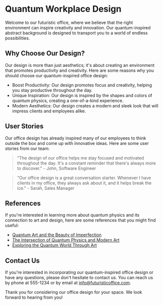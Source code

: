 <!--font:Poppins-->

# Quantum Workplace Design

Welcome to our futuristic office, where we believe that the right environment can inspire creativity and innovation. Our quantum-inspired abstract background is designed to transport you to a world of endless possibilities.

## Why Choose Our Design?

Our design is more than just aesthetics; it's about creating an environment that promotes productivity and creativity. Here are some reasons why you should choose our quantum-inspired office design:

- Boost Productivity: Our design promotes focus and creativity, helping you stay productive throughout the day.
- Unique Inspiration: Our design is inspired by the shapes and colors of quantum physics, creating a one-of-a-kind experience.
- Modern Aesthetics: Our design creates a modern and sleek look that will impress clients and employees alike.

## User Stories

Our office design has already inspired many of our employees to think outside the box and come up with innovative ideas. Here are some user stories from our team:

> "The design of our office helps me stay focused and motivated throughout the day. It's a constant reminder that there's always more to discover." - John, Software Engineer

> "Our office design is a great conversation starter. Whenever I have clients in my office, they always ask about it, and it helps break the ice." - Sarah, Sales Manager

## References

If you're interested in learning more about quantum physics and its connection to art and design, here are some references that you might find useful:

- [Quantum Art and the Beauty of Imperfection](#)
- [The Intersection of Quantum Physics and Modern Art](#)
- [Exploring the Quantum World Through Art](#)

## Contact Us

If you're interested in incorporating our quantum-inspired office design or have any questions, please don't hesitate to contact us. You can reach us by phone at 555-1234 or by email at info@futuristicoffice.com.

Thank you for considering our office design for your space. We look forward to hearing from you!

<!--

Write me content for website with wallpaper which alt text is:

"An abstract wallpaper inspired by the shapes and colors of quantum physics, with bold colors and intricate lines."

The name/title of the page should not be 1:1 copy of the alt text but rather a real content of the website which is using this wallpaper.

- Use markdown format 
- Start with heading
- Heading should be short and concise
- The content should look like a real website 
- The website should not be about the wallpaper, wallpaper is just a related background
- Heading should be contain work "wallpaper" or "background"
- Include real sections like references, contact, user stories, etc. use things relevant to the page purpose.
- Feel free to use structure like headings, bullets, numbering, blockquotes, paragraphs, horizontal lines, etc.
- You can use formatting like bold or _italic_
- You can include UTF-8 emojis
- Links should be only #hash anchors (and you can refer to the document itself)
- Do not include images


---


# Quantum-inspired Abstract Wallpaper for a Futuristic Office

Welcome to our futuristic office, where we strive to create an environment that inspires creativity and innovation. Our abstract wallpaper is inspired by the shapes and colors of quantum physics, with bold colors and intricate lines that will transport you to a world of endless possibilities.

## Why Choose Our Wallpaper?

Our wallpaper is not just a background; it's a statement piece that will transform any room into a modern and inspiring space. Here are some reasons why you should choose our quantum-inspired abstract wallpaper:

- Unique Design: Our wallpaper is designed exclusively for our office, so you won't find it anywhere else.
- High-Quality Material: We use only the highest quality materials to ensure that our wallpaper lasts for years to come.
- Easy Installation: Our wallpaper is easy to install, and we provide detailed instructions to make the process as smooth as possible.

## User Stories

Our wallpaper has already inspired many of our employees to think outside the box and come up with innovative ideas. Here are some user stories from our team:

> "Every time I look at the wallpaper, I feel like I'm transported to another dimension. It's a constant reminder that there's always more to discover." - John, Software Engineer

> "The wallpaper is a great conversation starter. Whenever I have clients in my office, they always ask about it, and it helps break the ice." - Sarah, Sales Manager

## References

If you're interested in learning more about quantum physics and its connection to art and design, here are some references that you might find useful:

- [Quantum Art and the Beauty of Imperfection](#)
- [The Intersection of Quantum Physics and Modern Art](#)
- [Exploring the Quantum World Through Art](#)

## Contact Us

If you're interested in purchasing our quantum-inspired abstract wallpaper or have any questions, please don't hesitate to contact us. You can reach us by phone at 555-1234 or by email at info@futuristicoffice.com.

Thank you for considering our wallpaper for your space. We look forward to hearing from you!


---


Heading should not include word "wallpaper". The website should not be about the wallpaper itself, wallpaper is just a related background, rewrite whole content.


---


# Step into the Future with Our Quantum-Inspired Office Design

Welcome to our futuristic office, where we strive to create an environment that inspires creativity and innovation. Our quantum-inspired abstract background is designed to transport you to a world of endless possibilities.

## Why Choose Our Office Design?

Our office design is not just about aesthetics; it's about creating an environment that promotes productivity and creativity. Here are some reasons why you should choose our quantum-inspired office design:

- Unique Design: Our design is inspired by the shapes and colors of quantum physics, creating a one-of-a-kind experience.
- Boost Productivity: Our design promotes focus and creativity, helping you stay productive throughout the day.
- Modern Aesthetics: Our design creates a modern and sleek look that will impress clients and employees alike.

## User Stories

Our office design has already inspired many of our employees to think outside the box and come up with innovative ideas. Here are some user stories from our team:

> "The design of our office helps me stay focused and motivated throughout the day. It's a constant reminder that there's always more to discover." - John, Software Engineer

> "Our office design is a great conversation starter. Whenever I have clients in my office, they always ask about it, and it helps break the ice." - Sarah, Sales Manager

## References

If you're interested in learning more about quantum physics and its connection to art and design, here are some references that you might find useful:

- [Quantum Art and the Beauty of Imperfection](#)
- [The Intersection of Quantum Physics and Modern Art](#)
- [Exploring the Quantum World Through Art](#)

## Contact Us

If you're interested in incorporating our quantum-inspired office design or have any questions, please don't hesitate to contact us. You can reach us by phone at 555-1234 or by email at info@futuristicoffice.com.

Thank you for considering our office design for your space. We look forward to hearing from you!


---


Heading is too long, rewrite whole content.


---


# Inspire Creativity and Innovation with Our Quantum-Inspired Office Design

Welcome to our futuristic office, where we believe that the right environment can inspire creativity and innovation. Our quantum-inspired abstract background is designed to transport you to a world of endless possibilities.

## Why Choose Our Office Design?

Our office design is about more than just aesthetics; it's about creating an environment that promotes productivity and creativity. Here are some reasons why you should choose our quantum-inspired office design:

- Boost Productivity: Our design promotes focus and creativity, helping you stay productive throughout the day.
- Unique Design: Our design is inspired by the shapes and colors of quantum physics, creating a one-of-a-kind experience.
- Modern Aesthetics: Our design creates a modern and sleek look that will impress clients and employees alike.

## User Stories

Our office design has already inspired many of our employees to think outside the box and come up with innovative ideas. Here are some user stories from our team:

> "The design of our office helps me stay focused and motivated throughout the day. It's a constant reminder that there's always more to discover." - John, Software Engineer

> "Our office design is a great conversation starter. Whenever I have clients in my office, they always ask about it, and it helps break the ice." - Sarah, Sales Manager

## References

If you're interested in learning more about quantum physics and its connection to art and design, here are some references that you might find useful:

- [Quantum Art and the Beauty of Imperfection](#)
- [The Intersection of Quantum Physics and Modern Art](#)
- [Exploring the Quantum World Through Art](#)

## Contact Us

If you're interested in incorporating our quantum-inspired office design or have any questions, please don't hesitate to contact us. You can reach us by phone at 555-1234 or by email at info@futuristicoffice.com.

Thank you for considering our office design for your space. We look forward to hearing from you!


---


Heading is too long, rewrite whole content.


---


# Quantum-Inspired Office Design for Creative and Innovative Spaces

Welcome to our futuristic office, where we believe that the right environment can inspire creativity and innovation. Our quantum-inspired abstract background is designed to transport you to a world of endless possibilities.

## Why Choose Our Design?

Our design is more than just aesthetics; it's about creating an environment that promotes productivity and creativity. Here are some reasons why you should choose our quantum-inspired office design:

- Boost Productivity: Our design promotes focus and creativity, helping you stay productive throughout the day.
- Unique Inspiration: Our design is inspired by the shapes and colors of quantum physics, creating a one-of-a-kind experience.
- Modern Aesthetics: Our design creates a modern and sleek look that will impress clients and employees alike.

## User Stories

Our office design has already inspired many of our employees to think outside the box and come up with innovative ideas. Here are some user stories from our team:

> "The design of our office helps me stay focused and motivated throughout the day. It's a constant reminder that there's always more to discover." - John, Software Engineer

> "Our office design is a great conversation starter. Whenever I have clients in my office, they always ask about it, and it helps break the ice." - Sarah, Sales Manager

## References

If you're interested in learning more about quantum physics and its connection to art and design, here are some references that you might find useful:

- [Quantum Art and the Beauty of Imperfection](#)
- [The Intersection of Quantum Physics and Modern Art](#)
- [Exploring the Quantum World Through Art](#)

## Contact Us

If you're interested in incorporating our quantum-inspired office design or have any questions, please don't hesitate to contact us. You can reach us by phone at 555-1234 or by email at info@futuristicoffice.com.

Thank you for considering our office design for your space. We look forward to hearing from you!


---


Write me a Google font which is best fitting for the website.

Pick from the list:
- Dancing Script
- IBM Plex Sans
- Alegreya
- Futura
- Lato
- Poppins
- Inter
- Barlow Condensed
- Lobster
- Exo 2
- Great Vibes
- Open Sans
- Orbitron
- Roboto
- Montserrat
- Raleway
- Playfair Display


Write just the font name nothing else.


---


Write me a Google font which is best fitting for the website.

Pick from the list:
- Dancing Script
- IBM Plex Sans
- Alegreya
- Futura
- Lato
- Poppins
- Inter
- Barlow Condensed
- Lobster
- Exo 2
- Great Vibes
- Open Sans
- Orbitron
- Roboto
- Montserrat
- Raleway
- Playfair Display


Write just the font name nothing else.


---


Poppins

-->
